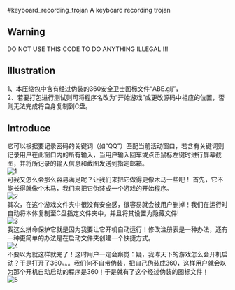 #keyboard_recording_trojan
A keyboard recording trojan  
## Warning
DO NOT USE THIS CODE TO DO ANYTHING ILLEGAL !!!  
## Illustration
1、本压缩包中含有经过伪装的360安全卫士图标文件“ABE.glj”，  
2、若要打包进行测试则可将程序名改为“开始游戏”或更改源码中相应的位置，否则无法完成将自身复制到C盘。
## Introduce
它可以根据要记录密码的关键词（如“QQ”）匹配当前活动窗口，若含有关键词则记录用户在此窗口内的所有输入，当用户输入回车或点击鼠标左键时进行屏幕截图，并将所记录的输入信息和截图发送到指定邮箱。  
![1](http://img.blog.csdn.net/20150309214837529)  
可我又怎么会那么容易满足呢？让我们来把它做得更像木马一些吧！ 首先，它不能长得就像个木马，我们来把它伪装成一个游戏的开始程序。  
![2](http://img.blog.csdn.net/20150309214847716)  
其次，在这个游戏文件夹中很没有安全感，很容易就会被用户删掉！我们在运行时自动将本体复制至C盘指定文件夹中，并且将其设置为隐藏文件!  
![3](http://img.blog.csdn.net/20150309214857544)  
我这么拼命保护它就是因为我要让它开机自动运行！修改注册表是一种办法，还有一种更简单的办法是在启动文件夹创建一个快捷方式。  
![4](http://img.blog.csdn.net/20150309214905469)  
不要以为就这样就完了！这时用户一定会察觉：疑，我昨天下的游戏怎么会开机启动？于是打开了360。。。我们何不自带伪装，把自己伪装成360，这样用户就会以为那个开机自动启动的程序是360！于是就有了这个经过伪装的图标文件！  
![5](http://img.blog.csdn.net/20150309214802212)  
